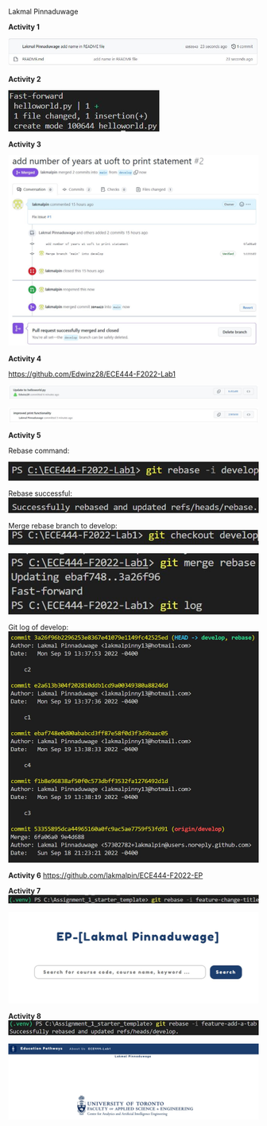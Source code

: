Lakmal Pinnaduwage

**Activity 1**

![Activity 1 Image](images/activity1.JPG)

**Activity 2**

![Activity 2 Image](images/activity2.JPG)

**Activity 3**

![Activity 3 Image](images/activity3-2.JPG)

**Activity 4**

https://github.com/Edwinz28/ECE444-F2022-Lab1

![Activity 4 Image](images/activity4.JPG)

![Activity 4 Image 2](images/activity4-2.JPG)

**Activity 5**

Rebase command:

![Activity 5 Image](images/activity5.JPG)

Rebase successful:
![Activity 5 Image 2](images/activity5-2.JPG)

Merge rebase branch to develop:
![Activity 5 Image 3](images/activity5-3.JPG)

![Activity 5 Image 4](images/activity5-4.JPG)

Git log of develop:
![Activity 5 Image 5](images/activity5-5.JPG)

**Activity 6**
https://github.com/lakmalpin/ECE444-F2022-EP

**Activity 7**
![Activity 7 Image](images/activity7.JPG)

![Activity 7 Image 2](images/activity7-2.JPG)

**Activity 8**
![Activity 8 Image](images/activity8.JPG)

![Activity 8 Image 2](images/activity8-2.JPG)